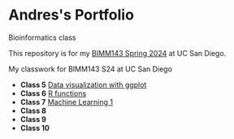 # Andres's Portfolio
Bioinformatics class

This repository is for my [BIMM143 Spring 2024](https://bioboot.github.io/bimm143_S24/) at UC San Diego.

My classwork for BIMM143 S24 at UC San Diego

- **Class 5** [Data visualization with ggplot](https://github.com/a1vasque/bimm143/blob/main/classs05%20copy/class05.qmd)
- **Class 6** [R functions](https://github.com/a1vasque/bimm143/blob/main/class06%20copy/Class06.qmd)
- **Class 7** [Machine Learning 1](https://github.com/a1vasque/bimm143/blob/main/class07%20copy/Class07.qmd)
- **Class 8**
- **Class 9**
- **Class 10**
  
